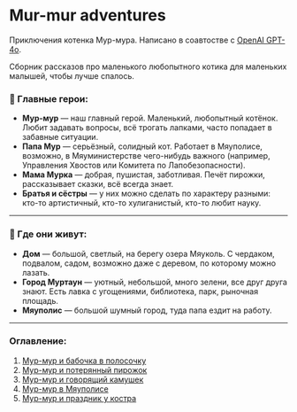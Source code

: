 # Mur-mur adventures

Приключения котенка Мур-мура. Написано в соавтостве с [OpenAI GPT-4o](https://chatgpt.com/).

Сборник рассказов про маленького любопытного котика для маленьких малышей, чтобы лучше спалось.

### 🐾 Главные герои:
- **Мур-мур** — наш главный герой. Маленький, любопытный котёнок. Любит задавать вопросы, всё трогать лапками, часто попадает в забавные ситуации.
- **Папа Мур** — серьёзный, солидный кот. Работает в Мяуполисе, возможно, в Мяуминистерстве чего-нибудь важного (например, Управления Хвостов или Комитета по Лапобезопасности).
- **Мама Мурка** — добрая, пушистая, заботливая. Печёт пирожки, рассказывает сказки, всё всегда знает.
- **Братья и сёстры** — у них можно сделать по характеру разными: кто-то артистичный, кто-то хулиганистый, кто-то любит науку.

---

### 🏡 Где они живут:
- **Дом** — большой, светлый, на берегу озера Мяуколь. С чердаком, подвалом, садом, возможно даже с деревом, по которому можно лазать.
- **Город Муртаун** — уютный, небольшой, много зелени, все друг друга знают. Есть лавка с угощениями, библиотека, парк, рыночная площадь.
- **Мяуполис** — большой шумный город, туда папа ездит на работу.

---

### Оглавление:

1. [Мур-мур и бабочка в полосочку](./stories/story-1.md)
1. [Мур-мур и потерянный пирожок](./stories/story-2.md)
1. [Мур-мур и говорящий камушек](./stories/story-3.md)
1. [Мур-мур в Мяуполисе](./stories/story-4.md)
1. [Мур-мур и праздник у костра](./stories/story-5.md)
